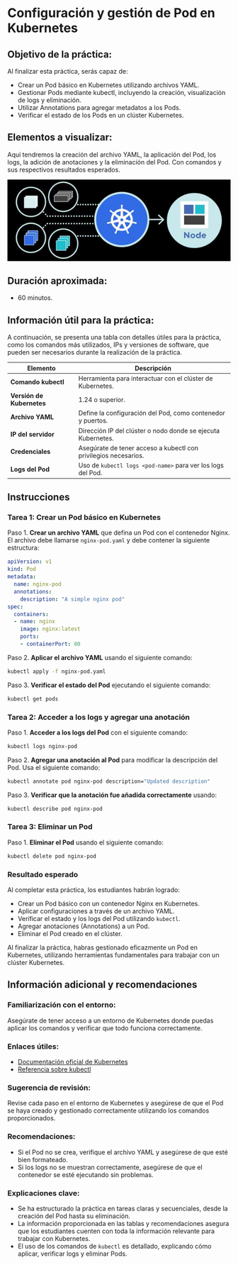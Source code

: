 # Configuración y gestión de Pod en Kubernetes

## Objetivo de la práctica:

Al finalizar esta práctica, serás capaz de:

- Crear un Pod básico en Kubernetes utilizando archivos YAML.
- Gestionar Pods mediante kubectl, incluyendo la creación, visualización de logs y eliminación.
- Utilizar Annotations para agregar metadatos a los Pods.
- Verificar el estado de los Pods en un clúster Kubernetes.

## Elementos a visualizar:

Aquí tendremos la creación del archivo YAML, la aplicación del Pod, los logs, la adición de anotaciones y la eliminación del Pod. Con comandos y sus respectivos resultados esperados.

<img title="" src="./img.jpg" alt="Guía visual " width="697">

## Duración aproximada:

- 60 minutos.

## Información útil para la práctica:

A continuación, se presenta una tabla con detalles útiles para la práctica, como los comandos más utilizados, IPs y versiones de software, que pueden ser necesarios durante la realización de la práctica.

| **Elemento**              | **Descripción**                                                 |
| ------------------------- | --------------------------------------------------------------- |
| **Comando kubectl**       | Herramienta para interactuar con el clúster de Kubernetes.      |
| **Versión de Kubernetes** | 1.24 o superior.                                                |
| **Archivo YAML**          | Define la configuración del Pod, como contenedor y puertos.     |
| **IP del servidor**       | Dirección IP del clúster o nodo donde se ejecuta Kubernetes.    |
| **Credenciales**          | Asegúrate de tener acceso a kubectl con privilegios necesarios. |
| **Logs del Pod**          | Uso de `kubectl logs <pod-name>` para ver los logs del Pod.     |

## Instrucciones

### Tarea 1: Crear un Pod básico en Kubernetes

Paso 1. **Crear un archivo YAML** que defina un Pod con el contenedor Nginx. El archivo debe llamarse `nginx-pod.yaml` y debe contener la siguiente estructura:

```yaml
apiVersion: v1
kind: Pod
metadata:
  name: nginx-pod
  annotations:
    description: "A simple nginx pod"
spec:
  containers:
  - name: nginx
    image: nginx:latest
    ports:
    - containerPort: 80
```

Paso 2. **Aplicar el archivo YAML** usando el siguiente comando:

```bash
kubectl apply -f nginx-pod.yaml
```

Paso 3. **Verificar el estado del Pod** ejecutando el siguiente comando:

```bash
kubectl get pods
```

### Tarea 2: Acceder a los logs y agregar una anotación

Paso 1. **Acceder a los logs del Pod** con el siguiente comando:

```bash
kubectl logs nginx-pod
```

Paso 2. **Agregar una anotación al Pod** para modificar la descripción del Pod. Usa el siguiente comando:

```bash
kubectl annotate pod nginx-pod description="Updated description"
```

Paso 3. **Verificar que la anotación fue añadida correctamente** usando:

```bash
kubectl describe pod nginx-pod
```

### Tarea 3: Eliminar un Pod

Paso 1. **Eliminar el Pod** usando el siguiente comando:

```bash
kubectl delete pod nginx-pod
```

### Resultado esperado

Al completar esta práctica, los estudiantes habrán logrado:

- Crear un Pod básico con un contenedor Nginx en Kubernetes.
- Aplicar configuraciones a través de un archivo YAML.
- Verificar el estado y los logs del Pod utilizando `kubectl`.
- Agregar anotaciones (Annotations) a un Pod.
- Eliminar el Pod creado en el clúster.

Al finalizar la práctica, habras gestionado eficazmente un Pod en Kubernetes, utilizando herramientas fundamentales para trabajar con un clúster Kubernetes.

## Información adicional y recomendaciones

### Familiarización con el entorno:

Asegúrate de tener acceso a un entorno de Kubernetes donde puedas aplicar los comandos y verificar que todo funciona correctamente.

### Enlaces útiles:

- [Documentación oficial de Kubernetes](https://kubernetes.io/docs/home/)
- [Referencia sobre kubectl](https://kubernetes.io/docs/reference/kubectl/overview/)

### Sugerencia de revisión:

Revise cada paso en el entorno de Kubernetes y asegúrese de que el Pod se haya creado y gestionado correctamente utilizando los comandos proporcionados.

### Recomendaciones:

- Si el Pod no se crea, verifique el archivo YAML y asegúrese de que esté bien formateado.
- Si los logs no se muestran correctamente, asegúrese de que el contenedor se esté ejecutando sin problemas.

### Explicaciones clave:

- Se ha estructurado la práctica en tareas claras y secuenciales, desde la creación del Pod hasta su eliminación.
- La información proporcionada en las tablas y recomendaciones asegura que los estudiantes cuenten con toda la información relevante para trabajar con Kubernetes.
- El uso de los comandos de `kubectl` es detallado, explicando cómo aplicar, verificar logs y eliminar Pods.
